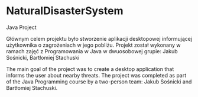 # NaturalDisasterSystem
Java Project 

Głównym celem projektu było stworzenie aplikacji desktopowej informującej użytkownika o zagrożeniach w jego pobliżu.
Projekt został wykonany w ramach zajęć z Programowania w Java w dwuosobowej grupie: Jakub Sośnicki, Bartłomiej Stachuski

The main goal of the project was to create a desktop application that informs the user about nearby threats. 
The project was completed as part of the Java Programming course by a two-person team: Jakub Sośnicki and Bartłomiej Stachuski.
